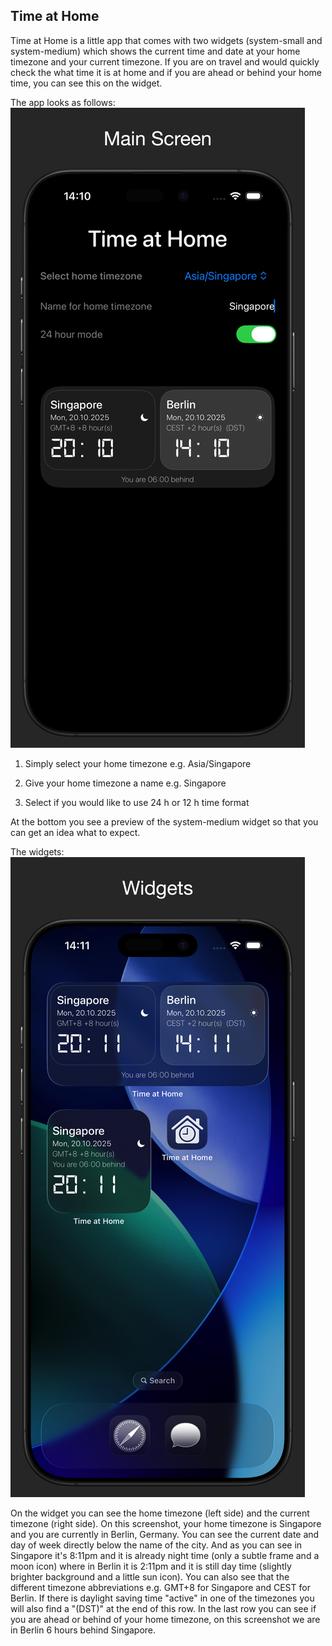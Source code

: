## Time at Home

Time at Home is a little app that comes with two widgets (system-small and system-medium) which shows the current time and date at your home timezone and your current timezone. If you are on travel and would quickly check the what time it is at home and if you are ahead or behind your home time, you can see this on the widget.

The app looks as follows:
![App](https://github.com/HanSolo/Time-At-Home/raw/main/screenshots/app.png)

1. Simply select your home timezone e.g. Asia/Singapore

2. Give your home timezone a name e.g. Singapore

3. Select if you would like to use 24 h or 12 h time format

At the bottom you see a preview of the system-medium widget so that you can get an idea what to expect.

The widgets:
![Widgets](https://github.com/HanSolo/Time-At-Home/raw/main/screenshots/widgets.png)

On the widget you can see the home timezone (left side) and the current timezone (right side). On this screenshot, your home timezone is Singapore and you are currently in Berlin, Germany. 
You can see the current date and day of week directly below the name of the city.
And as you can see in Singapore it's 8:11pm and it is already night time (only a subtle frame and a moon icon) where in Berlin it is 2:11pm and it is still day time (slightly brighter background and a little sun icon).
You can also see that the different timezone abbreviations e.g. GMT+8 for Singapore and CEST for Berlin. If there is daylight saving time "active" in one of the timezones you will also find a "(DST)" at the end of this row.
In the last row you can see if you are ahead or behind of your home timezone, on this screenshot we are in Berlin 6 hours behind Singapore.
